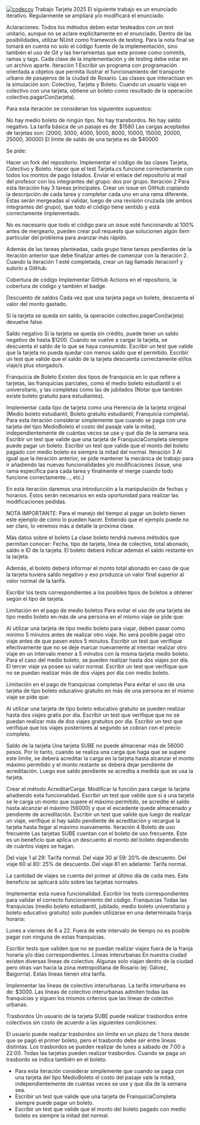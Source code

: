 [![codecov](https://codecov.io/github/LeonYaquinto/TrabajoTarjeta2025YaquintoLuchini/graph/badge.svg?token=20O9VMFR5F)](https://codecov.io/github/LeonYaquinto/TrabajoTarjeta2025YaquintoLuchini)
Trabajo Tarjeta 2025
El siguiente trabajo es un enunciado iterativo. Regularmente se ampliará y/o modificará el enunciado.


Aclaraciones:
Todos los métodos deben estar testeados con un test unitario, aunque no se aclare explícitamente en el enunciado.
Dentro de las posibilidades, utilizar NUnit como framework de testing.
Para la nota final se tomará en cuenta no solo el código fuente de la implementación, sino también el uso de Git y las herramientas que este provee como commits, ramas y tags.
Cada clase de la implementación y de testing debe estar en un archivo aparte.
Iteración 1
Escribir un programa con programación orientada a objetos que permita ilustrar el funcionamiento del transporte urbano de pasajeros de la ciudad de Rosario. Las clases que interactúan en la simulación son: Colectivo, Tarjeta y Boleto. Cuando un usuario viaja en colectivo con una tarjeta, obtiene un boleto como resultado de la operación colectivo.pagarCon(tarjeta).


Para esta iteración se consideran los siguientes supuestos:

No hay medio boleto de ningún tipo.
No hay transbordos.
No hay saldo negativo.
La tarifa básica de un pasaje es de: $1580
Las cargas aceptadas de tarjetas son: (2000, 3000, 4000, 5000, 8000, 10000, 15000, 20000, 25000, 30000)
El límite de saldo de una tarjeta es de $40000

Se pide:

Hacer un fork del repositorio.
Implementar el código de las clases Tarjeta, Colectivo y Boleto.
Hacer que el test Tarjeta.cs funcione correctamente con todos los montos de pago listados.
Enviar el enlace del repositorio al mail del profesor con los integrantes del grupo: dos por grupo.
Iteración 2
Para esta iteración hay 3 tareas principales. Crear un issue en GitHub copiando la descripción de cada tarea y completar cada uno en una rama diferente. Éstas serán mergeadas al validar, luego de una revisión cruzada (de ambos integrantes del grupo), que todo el código tiene sentido y está correctamente implementado.

No es necesario que todo el código para un issue esté funcionando al 100% antes de mergearlo, pueden crear pull requests que solucionen algún ítem particular del problema para avanzar más rápido.

Además de las tareas planteadas, cada grupo tiene tareas pendientes de la iteración anterior que debe finalizar antes de comenzar con la iteración 2. Cuando la iteración 1 esté completada, crear un tag llamado iteracion1 y subirlo a GitHub.


Cobertura de código
Implementar GitHub Actions en el repositorio, la cobertura de código y también el badge.


Descuento de saldos
Cada vez que una tarjeta paga un boleto, descuenta el valor del monto gastado.

Si la tarjeta se queda sin saldo, la operación colectivo.pagarCon(tarjeta) devuelve false.

Saldo negativo
Si la tarjeta se queda sin crédito, puede tener un saldo negativo de hasta $1200.
Cuando se vuelve a cargar la tarjeta, se descuenta el saldo de lo que se haya consumido.
Escribir un test que valide que la tarjeta no pueda quedar con menos saldo que el permitido.
Escribir un test que valide que el saldo de la tarjeta descuenta correctamente el/los viaje/s plus otorgado/s.

Franquicia de Boleto
Existen dos tipos de franquicia en lo que refiere a tarjetas, las franquicias parciales, como el medio boleto estudiantil o el universitario, y las completas como las de jubilados (Notar que también existe boleto gratuito para estudiantes).

Implementar cada tipo de tarjeta como una Herencia de la tarjeta original (Medio boleto estudiantil, Boleto gratuito estudiantil, Franquicia completa).
Para esta iteración considerar simplemente que cuando se paga con una tarjeta del tipo MedioBoleto el costo del pasaje vale la mitad, independientemente de cuántas veces se use y qué día de la semana sea.
Escribir un test que valide que una tarjeta de FranquiciaCompleta siempre puede pagar un boleto.
Escribir un test que valide que el monto del boleto pagado con medio boleto es siempre la mitad del normal.
Iteración 3
Al igual que la iteración anterior, se pide mantener la mecánica de trabajo para ir añadiendo las nuevas funcionalidades y/o modificaciones (issue, una rama específica para cada tarea y finalmente el merge cuando todo funcione correctamente..., etc.)

En esta iteración daremos una introducción a la manipulación de fechas y horarios. Éstos serán necesarios en esta oportunidad para realizar las modificaciones pedidas.


NOTA IMPORTANTE: Para el manejo del tiempo al pagar un boleto tienen este ejemplo de cómo lo pueden hacer. Entiendo que el ejemplo puede no ser claro, lo veremos más a detalle la próxima clase.

Más datos sobre el boleto
La clase boleto tendrá nuevos métodos que permitan conocer: Fecha, tipo de tarjeta, línea de colectivo, total abonado, saldo e ID de la tarjeta. El boleto deberá indicar además el saldo restante en la tarjeta.

Además, el boleto deberá informar el monto total abonado en caso de que la tarjeta tuviera saldo negativo y eso produzca un valor final superior al valor normal de la tarifa.

Escribir los tests correspondientes a los posibles tipos de boletos a obtener según el tipo de tarjeta.


Limitación en el pago de medio boletos
Para evitar el uso de una tarjeta de tipo medio boleto en más de una persona en el mismo viaje se pide que:

Al utilizar una tarjeta de tipo medio boleto para viajar, deben pasar como mínimo 5 minutos antes de realizar otro viaje. No será posible pagar otro viaje antes de que pasen estos 5 minutos.
Escribir un test que verifique efectivamente que no se deje marcar nuevamente al intentar realizar otro viaje en un intervalo menor a 5 minutos con la misma tarjeta medio boleto. Para el caso del medio boleto, se pueden realizar hasta dos viajes por día. El tercer viaje ya posee su valor normal.
Escribir un test que verifique que no se puedan realizar más de dos viajes por día con medio boleto.

Limitación en el pago de franquicias completas
Para evitar el uso de una tarjeta de tipo boleto educativo gratuito en más de una persona en el mismo viaje se pide que:

Al utilizar una tarjeta de tipo boleto educativo gratuito se pueden realizar hasta dos viajes gratis por día.
Escribir un test que verifique que no se puedan realizar más de dos viajes gratuitos por día.
Escribir un test que verifique que los viajes posteriores al segundo se cobran con el precio completo.

Saldo de la tarjeta
Una tarjeta SUBE no puede almacenar más de 56000 pesos. Por lo tanto, cuando se realiza una carga que haga que se supere este límite, se deberá acreditar la carga en la tarjeta hasta alcanzar el monto máximo permitido y el monto restante se deberá dejar pendiente de acreditación. Luego ese saldo pendiente se acredita a medida que se usa la tarjeta.

Crear el método AcreditarCarga.
Modificar la función para cargar la tarjeta añadiendo esta funcionalidad.
Escribir un test que valide que si a una tarjeta se le carga un monto que supere el máximo permitido, se acredite el saldo hasta alcanzar el máximo (56000) y que el excedente quede almacenado y pendiente de acreditación.
Escribir un test que valide que luego de realizar un viaje, verifique si hay saldo pendiente de acreditación y recargue la tarjeta hasta llegar al máximo nuevamente.
Iteración 4
Boleto de uso frecuente
Las tarjetas SUBE cuentan con el boleto de uso frecuente. Este es un beneficio que aplica un descuento al monto del boleto dependiendo de cuántos viajes se hagan.

Del viaje 1 al 29: Tarifa normal.
Del viaje 30 al 59: 20% de descuento.
Del viaje 60 al 80: 25% de descuento.
Del viaje 81 en adelante: Tarifa normal.

La cantidad de viajes se cuenta del primer al último día de cada mes. Este beneficio se aplicará sólo sobre las tarjetas normales.

Implementar esta nueva funcionalidad.
Escribir los tests correspondientes para validar el correcto funcionamiento del código.
Franquicias
Todas las franquicias (medio boleto estudiantil, jubilado, medio boleto universitario y boleto educativo gratuito) solo pueden utilizarse en una determinada franja horaria:

Lunes a viernes de 6 a 22.
Fuera de este intervalo de tiempo no es posible pagar con ninguna de estas franquicias.

Escribir tests que validen que no se puedan realizar viajes fuera de la franja horaria y/o días correspondientes.
Líneas interurbanas
En nuestra ciudad existen diversas líneas de colectivo. Algunas solo viajan dentro de la ciudad pero otras van hacia la zona metropolitana de Rosario (ej: Gálvez, Baigorria). Estas líneas tienen otra tarifa.

Implementar las líneas de colectivo interurbanas.
La tarifa interurbana es de: $3000.
Las líneas de colectivo interurbanas admiten todas las franquicias y siguen los mismos criterios que las líneas de colectivo urbanas.

Trasbordos
Un usuario de la tarjeta SUBE puede realizar trasbordos entre colectivos sin costo de acuerdo a las siguientes condiciones:

El usuario puede realizar trasbordos sin límite en un plazo de 1 hora desde que se pagó el primer boleto, pero el trasbordo debe ser entre líneas distintas.
Los trasbordos se pueden realizar de lunes a sábado de 7:00 a 22:00.
Todas las tarjetas pueden realizar trasbordos.
Cuando se paga un trasbordo se indica también en el boleto.
- Para esta iteración considerar simplemente que cuando se paga con una tarjeta del tipo MedioBoleto el costo del pasaje vale la mitad, independientemente de cuántas veces se use y que día de la semana sea.
- Escribir un test que valide que una tarjeta de FranquiciaCompleta siempre puede pagar un boleto.
- Escribir un test que valide que el monto del boleto pagado con medio boleto es siempre la mitad del normal.

